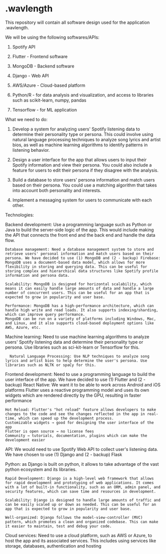 # .wavlength
This repository will contain all software design used for the application .wavlength.

We will be using the following softwares/APIs: 

1. Spotify API

2. Flutter - Frontend software

3. MongoDB - Backend software 

4. Django - Web API

5. AWS/Azure - Cloud-based platform 

6. Python/R - for data analysis and visualization, and access to libraries such as scikit-learn, numpy, pandas

7. Tensorflow - for ML application 


What we need to do:
   
   1. Develop a system for analyzing users' Spotify listening data to determine their personality type or persona. This could involve using natural language processing techniques to analyze song lyrics and artist bios, as well as machine learning algorithms to identify patterns in listening behavior.
   
   2. Design a user interface for the app that allows users to input their Spotify information and view their persona. You could also include a feature for users to edit their persona if they disagree with the analysis.
   
   3. Build a database to store users' persona information and match users based on their persona. You could use a matching algorithm that takes into account both personality and interests.
   
   4. Implement a messaging system for users to communicate with each other.

Technologies:

  Backend development: Use a programming language such as Python or Java to build the server-side logic of the app. This would include making the API that connects the front end and the back end and handle the data flow.

    Database management: Need a database management system to store and retrieve users' personal information and match users based on their persona. We have decided to use (1) MongoDB and (2 - backup) Firebase:
    MongoDB uses a document-based data model, which allows for more flexibility in storing and querying data. This can be useful for storing complex and hierarchical data structures like Spotify profile information and persona data.

    Scalability: MongoDB is designed for horizontal scalability, which means it can easily handle large amounts of data and handle a large number of concurrent users. This can be useful for an app that is expected to grow in popularity and user base.

    Performance: MongoDB has a high-performance architecture, which can handle high write and read loads. It also supports indexing/sharding, which can improve query performance.
    MongoDB can be run on a variety of platforms including Windows, Mac, and Linux, and it also supports cloud-based deployment options like AWS, Azure, etc.

  Machine learning: Need to use machine learning algorithms to analyze users' Spotify listening data and determine their personality type or persona. Use libraries such as sci-kit-learn or Tensorflow for this.

      Natural Language Processing: Use NLP techniques to analyze song lyrics and artist bios to help determine the user's persona. Use libraries such as NLTK or spaCy for this.

  Frontend development: Need to use a programming language to build the user interface of the app. We have decided to use (1) Flutter and (2 - backup) React Native:
  We want it to be able to work across Android and iOS platforms
  Flutter uses a reactive programming model and uses its own widgets which are rendered directly by the GPU, resulting in faster performance

    Hot Reload: Flutter's "hot reload" feature allows developers to make changes to the code and see the changes reflected in the app in real-time, which can speed up the development process.
    Customizable widgets → good for designing the user interface of the app
    Flutter is open source → no license fees
    Community → tutorials, documentation, plugins which can make the development easier

  API: We would need to use Spotify Web API to collect user's listening data. We have chosen to use (1) Django and (2 - backup) Flask

  Python: as Django is built on python, it allows to take advantage of the vast python ecosystem and its libraries.

    Rapid Development: Django is a high-level web framework that allows for rapid development and prototyping of web applications. It comes with a lot of built-in functionality, such as an ORM, admin panel, and security features, which can save time and resources in development.

    Scalability: Django is designed to handle large amounts of traffic and can be easily scaled up or down as needed. This can be useful for an app that is expected to grow in popularity and user base.

    Well-organized: Django follows the model-view-controller (MVC) pattern, which promotes a clean and organized codebase. This can make it easier to maintain, test and debug your code.

  Cloud services: Need to use a cloud platform, such as AWS or Azure, to host the app and its associated services. This includes using services like storage, databases, authentication and hosting
